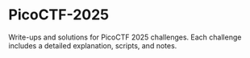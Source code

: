 # PicoCTF-2025
Write-ups and solutions for PicoCTF 2025 challenges. Each challenge includes a detailed explanation, scripts, and notes.
